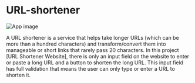 # URL-shortener
![App image](https://github.com/avikt18/URL-shortener/assets/56340999/e6e30118-d629-40bc-a8f9-8fff6deb676b)

A URL shortener is a service that helps take longer URLs (which can be more than a hundred characters) and transform/convert them into manageable or short links that rarely pass 20 characters. In this project [URL Shortener Website], there is only an input field on the website to enter or paste a long URL and a button to shorten the long URL. This input field has full validation that means the user can only type or enter a URL to shorten it.

